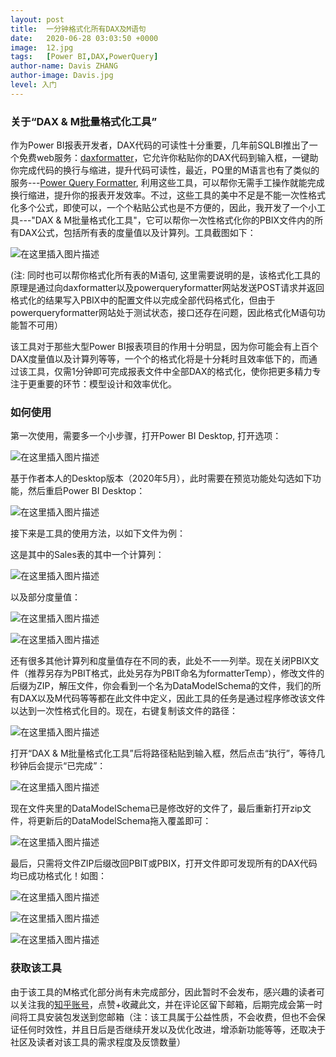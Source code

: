 ```yaml
---
layout: post
title:  一分钟格式化所有DAX及M语句
date:   2020-06-28 03:03:50 +0000
image:  12.jpg
tags:   [Power BI,DAX,PowerQuery]
author-name: Davis ZHANG
author-image: Davis.jpg
level: 入门
---
```


### 关于“DAX & M批量格式化工具”

作为Power BI报表开发者，DAX代码的可读性十分重要，几年前SQLBI推出了一个免费web服务：[daxformatter](https://www.daxformatter.com/)，它允许你粘贴你的DAX代码到输入框，一键助你完成代码的换行与缩进，提升代码可读性，最近，PQ里的M语言也有了类似的服务---[Power Query Formatter](https://powerqueryformatter.com/), 利用这些工具，可以帮你无需手工操作就能完成换行缩进，提升你的报表开发效率。不过，这些工具的美中不足是不能一次性格式化多个公式，即使可以，一个个粘贴公式也是不方便的，因此，我开发了一个小工具---"DAX & M批量格式化工具"，它可以帮你一次性格式化你的PBIX文件内的所有DAX公式，包括所有表的度量值以及计算列。工具截图如下：

![在这里插入图片描述](https://img-blog.csdnimg.cn/2020062810232511.png?x-oss-process=image/watermark,type_ZmFuZ3poZW5naGVpdGk,shadow_10,text_RC1CSSB8IERhdmlzIG9uIEJJ,size_16,color_FFFFFF,t_70)

(注: 同时也可以帮你格式化所有表的M语句, 这里需要说明的是，该格式化工具的原理是通过向daxformatter以及powerqueryformatter网站发送POST请求并返回格式化的结果写入PBIX中的配置文件以完成全部代码格式化，但由于powerqueryformatter网站处于测试状态，接口还存在问题，因此格式化M语句功能暂不可用）

该工具对于那些大型Power BI报表项目的作用十分明显，因为你可能会有上百个DAX度量值以及计算列等等，一个个的格式化将是十分耗时且效率低下的，而通过该工具，仅需1分钟即可完成报表文件中全部DAX的格式化，使你把更多精力专注于更重要的环节：模型设计和效率优化。

### 如何使用

第一次使用，需要多一个小步骤，打开Power BI Desktop, 打开选项：

![在这里插入图片描述](https://img-blog.csdnimg.cn/20200628103756272.png?x-oss-process=image/watermark,type_ZmFuZ3poZW5naGVpdGk,shadow_10,text_RC1CSSB8IERhdmlzIG9uIEJJ,size_16,color_FFFFFF,t_70)

基于作者本人的Desktop版本（2020年5月），此时需要在预览功能处勾选如下功能，然后重启Power BI Desktop：

![在这里插入图片描述](https://img-blog.csdnimg.cn/20200628104006139.png?x-oss-process=image/watermark,type_ZmFuZ3poZW5naGVpdGk,shadow_10,text_RC1CSSB8IERhdmlzIG9uIEJJ,size_16,color_FFFFFF,t_70)

接下来是工具的使用方法，以如下文件为例：

这是其中的Sales表的其中一个计算列：

![在这里插入图片描述](https://img-blog.csdnimg.cn/20200628104801248.png?x-oss-process=image/watermark,type_ZmFuZ3poZW5naGVpdGk,shadow_10,text_RC1CSSB8IERhdmlzIG9uIEJJ,size_16,color_FFFFFF,t_70)

以及部分度量值：

![在这里插入图片描述](https://img-blog.csdnimg.cn/20200628104847461.png?x-oss-process=image/watermark,type_ZmFuZ3poZW5naGVpdGk,shadow_10,text_RC1CSSB8IERhdmlzIG9uIEJJ,size_16,color_FFFFFF,t_70)

![在这里插入图片描述](https://img-blog.csdnimg.cn/20200628104941176.png?x-oss-process=image/watermark,type_ZmFuZ3poZW5naGVpdGk,shadow_10,text_RC1CSSB8IERhdmlzIG9uIEJJ,size_16,color_FFFFFF,t_70)

还有很多其他计算列和度量值存在不同的表，此处不一一列举。现在关闭PBIX文件（推荐另存为PBIT格式，此处另存为PBIT命名为formatterTemp），修改文件的后缀为ZIP，解压文件，你会看到一个名为DataModelSchema的文件，我们的所有DAX以及M代码等等都在此文件中定义，因此工具的任务是通过程序修改该文件以达到一次性格式化目的。现在，右键复制该文件的路径：

![在这里插入图片描述](https://img-blog.csdnimg.cn/20200628110648577.png?x-oss-process=image/watermark,type_ZmFuZ3poZW5naGVpdGk,shadow_10,text_RC1CSSB8IERhdmlzIG9uIEJJ,size_16,color_FFFFFF,t_70)

打开“DAX & M批量格式化工具”后将路径粘贴到输入框，然后点击“执行”，等待几秒钟后会提示“已完成”：

![在这里插入图片描述](https://img-blog.csdnimg.cn/20200628110440269.png?x-oss-process=image/watermark,type_ZmFuZ3poZW5naGVpdGk,shadow_10,text_RC1CSSB8IERhdmlzIG9uIEJJ,size_16,color_FFFFFF,t_70)

现在文件夹里的DataModelSchema已是修改好的文件了，最后重新打开zip文件，将更新后的DataModelSchema拖入覆盖即可：

![在这里插入图片描述](https://img-blog.csdnimg.cn/20200628111233292.png?x-oss-process=image/watermark,type_ZmFuZ3poZW5naGVpdGk,shadow_10,text_RC1CSSB8IERhdmlzIG9uIEJJ,size_16,color_FFFFFF,t_70)

最后，只需将文件ZIP后缀改回PBIT或PBIX，打开文件即可发现所有的DAX代码均已成功格式化！如图：

![在这里插入图片描述](https://img-blog.csdnimg.cn/20200628111744158.png?x-oss-process=image/watermark,type_ZmFuZ3poZW5naGVpdGk,shadow_10,text_RC1CSSB8IERhdmlzIG9uIEJJ,size_16,color_FFFFFF,t_70)

![在这里插入图片描述](https://img-blog.csdnimg.cn/20200628111647491.png?x-oss-process=image/watermark,type_ZmFuZ3poZW5naGVpdGk,shadow_10,text_RC1CSSB8IERhdmlzIG9uIEJJ,size_16,color_FFFFFF,t_70)

![在这里插入图片描述](https://img-blog.csdnimg.cn/20200628111713163.png?x-oss-process=image/watermark,type_ZmFuZ3poZW5naGVpdGk,shadow_10,text_RC1CSSB8IERhdmlzIG9uIEJJ,size_16,color_FFFFFF,t_70)

### 获取该工具

由于该工具的M格式化部分尚有未完成部分，因此暂时不会发布，感兴趣的读者可以关注我的[知乎账号](https://www.zhihu.com/people/zhang-zhe-hong-01)，点赞+收藏此文，并在评论区留下邮箱，后期完成会第一时间将工具安装包发送到您邮箱（注：该工具属于公益性质，不会收费，但也不会保证任何时效性，并且日后是否继续开发以及优化改进，增添新功能等等，还取决于社区及读者对该工具的需求程度及反馈数量）